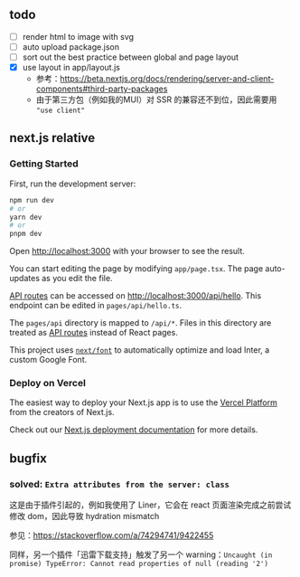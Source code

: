 ## todo

- [ ] render html to image with svg
- [ ] auto upload package.json
- [ ] sort out the best practice between global and page layout
- [x] use layout in app/layout.js
    - 参考：https://beta.nextjs.org/docs/rendering/server-and-client-components#third-party-packages
    - 由于第三方包（例如我的MUI）对 SSR 的兼容还不到位，因此需要用 `"use client"`

## next.js relative

### Getting Started

First, run the development server:

```bash
npm run dev
# or
yarn dev
# or
pnpm dev
```

Open [http://localhost:3000](http://localhost:3000) with your browser to see the result.

You can start editing the page by modifying `app/page.tsx`. The page auto-updates as you edit the file.

[API routes](https://nextjs.org/docs/api-routes/introduction) can be accessed
on [http://localhost:3000/api/hello](http://localhost:3000/api/hello). This endpoint can be edited
in `pages/api/hello.ts`.

The `pages/api` directory is mapped to `/api/*`. Files in this directory are treated
as [API routes](https://nextjs.org/docs/api-routes/introduction) instead of React pages.

This project uses [`next/font`](https://nextjs.org/docs/basic-features/font-optimization) to automatically optimize and
load Inter, a custom Google Font.

### Deploy on Vercel

The easiest way to deploy your Next.js app is to use
the [Vercel Platform](https://vercel.com/new?utm_medium=default-template&filter=next.js&utm_source=create-next-app&utm_campaign=create-next-app-readme)
from the creators of Next.js.

Check out our [Next.js deployment documentation](https://nextjs.org/docs/deployment) for more details.

## bugfix

### solved: `Extra attributes from the server: class`

这是由于插件引起的，例如我使用了 Liner，它会在 react 页面渲染完成之前尝试修改 dom，因此导致 hydration mismatch

参见：https://stackoverflow.com/a/74294741/9422455

同样，另一个插件「迅雷下载支持」触发了另一个
warning：`Uncaught (in promise) TypeError: Cannot read properties of null (reading '2')`

